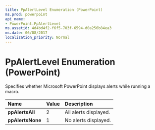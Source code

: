 ```yaml
---
title: PpAlertLevel Enumeration (PowerPoint)
ms.prod: powerpoint
api_name:
- PowerPoint.PpAlertLevel
ms.assetid: 4d4bd4f2-f6f5-703f-6594-d0a256b84ea3
ms.date: 06/08/2017
localization_priority: Normal
---
```



# PpAlertLevel Enumeration (PowerPoint)

Specifies whether Microsoft PowerPoint displays alerts while running a macro.



|Name|Value|Description|
|:-----|:-----|:-----|
|**ppAlertsAll**|2|All alerts displayed.|
|**ppAlertsNone**|1|No alerts displayed.|

